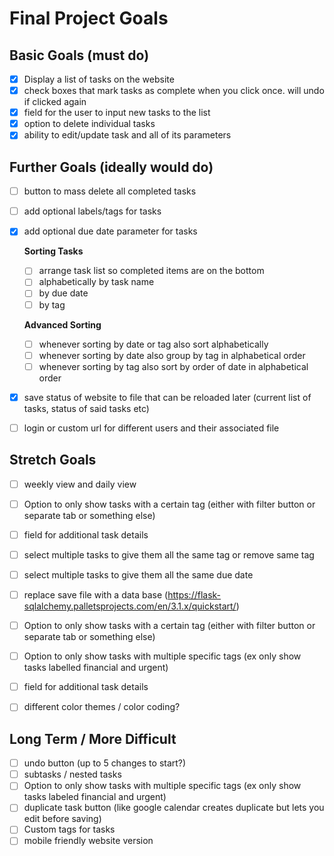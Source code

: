 # Final Project Goals

## Basic Goals (must do)

* [x] Display a list of tasks on the website
* [x] check boxes that mark tasks as complete when you click once. will undo if clicked again
* [x] field for the user to input new tasks to the list
* [x] option to delete individual tasks
* [x] ability to edit/update task and all of its parameters

## Further Goals (ideally would do)

* [ ] button to mass delete all completed tasks

* [ ] add optional labels/tags for tasks

* [x] add optional due date parameter for tasks
  
  **Sorting Tasks**
  
  * [ ] arrange task list so completed items are on the bottom
  * [ ] alphabetically by task name
  * [ ] by due date
  * [ ] by tag
  
  **Advanced Sorting**
  
  * [ ] whenever sorting by date or tag also sort alphabetically
  * [ ] whenever sorting by date also group by tag in alphabetical order
  * [ ] whenever sorting by tag also sort by order of date in alphabetical order

* [x] save status of website to file that can be reloaded later (current list of tasks, status of said tasks etc)

* [ ] login or custom url for different users and their associated file

## Stretch Goals

* [ ] weekly view and daily view

* [ ] Option to only show tasks with a certain tag (either with filter button or separate tab or something else)

* [ ] field for additional task details

* [ ] select multiple tasks to give them all the same tag or remove same tag

* [ ] select multiple tasks to give them all the same due date

* [ ] replace save file with a data base (<https://flask-sqlalchemy.palletsprojects.com/en/3.1.x/quickstart/>)

* [ ] Option to only show tasks with a certain tag (either with filter button or separate tab or something else)

* [ ] Option to only show tasks with multiple specific tags (ex only show tasks labelled financial and urgent)

* [ ] field for additional task details

* [ ] different color themes / color coding?

## Long Term / More Difficult

* [ ] undo button (up to 5 changes to start?)
* [ ] subtasks / nested tasks
* [ ] Option to only show tasks with multiple specific tags (ex only show tasks labeled financial and urgent)
* [ ] duplicate task button (like google calendar creates duplicate but lets you edit before saving)
* [ ] Custom tags for tasks
* [ ] mobile friendly website version

